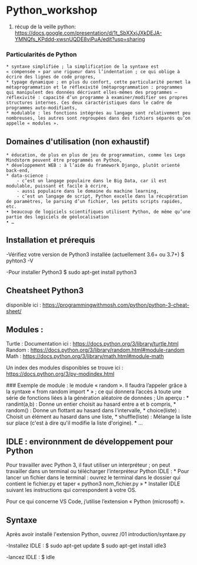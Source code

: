 # Python_workshop

1. récup de la veille python: https://docs.google.com/presentation/d/1t_SbXXxjJXkDEJA-YMNQfs_KPddd-xwsnUQDE8viPuA/edit?usp=sharing

### Particularités de Python
    * syntaxe simplifiée ; la simplification de la syntaxe est « compensée » par une rigueur dans l’indentation ; ce qui oblige à écrire des lignes de code propres,
    * typage dynamique ; en plus du confort, cette particularité permet la métaprogrammation et le réflexivité (métaprogrammation : programmes qui manipulent des données décrivant elles-mêmes des programmes – réflexivité : capacité d’un programme à examiner/modifier ses propres structures internes. Ces deux caractéristiques dans le cadre de programmes auto-modifiants,
    * modulable : les fonctions intégrées au langage sont relativement peu nombreuses, les autres sont regroupées dans des fichiers séparés qu’on appelle « modules ».

## Domaines d'utilisation (non exhaustif)
    * éducation, de plus en plus de jeu de programmation, comme les Lego Mindstorm peuvent être programmés en Python,
    * développement WEB : à l’aide du framework Django, plutôt orienté back-end,
    * data-science : 
        - c’est un langage populaire dans le Big Data, car il est modulable, puissant et facile à écrire,
        - aussi populaire dans le domaine du machine learning,
        - c’est un langage de script, Python excelle dans la récupération de paramètres, le parsing d’un fichier, les petits scripts rapides, etc.
    • beaucoup de logiciels scientifiques utilisent Python, de même qu’une partie des logiciels de géolocalisation
    • …

## Installation et prérequis

-Vérifiez votre version de Python3 installée (actuellement 3.6+ ou 3.7+)
\$ pyhton3 -V

-Pour installer Python3
\$ sudo apt-get install python3

## Cheatsheet Python3

disponible ici : https://programmingwithmosh.com/python/python-3-cheat-sheet/ 

## Modules :

Turtle : Documentation ici : https://docs.python.org/3/library/turtle.html 
Random : https://docs.python.org/3/library/random.html#module-random
Math : https://docs.python.org/3/library/math.html#module-math 

Un index des modules disponibles se trouve ici : https://docs.python.org/3/py-modindex.html 

### Exemple de module : le module « random ».
Il faudra l’appeler grâce à la syntaxe « from random import * » ; ce qui donnera l’accès à toute une série de fonctions liées à la génération aléatoire de données ;
Un aperçu :
    * randint(a,b) : Donne un entier choisit au hasard entre a et b compris,
    * random() : Donne un flottant au hasard dans l'intervalle,
    * choice(liste) : Choisit un élément au hasard dans une liste,
    * shuffle(liste) : Mélange la liste sur place (c'est à dire qu'il modifie la liste d'origine).
    * ...

## IDLE : environnment de développement pour Python

Pour travailler avec Python 3, il faut utiliser un interpréteur ; on peut travailler dans un terminal ou télécharger l’interpréteur Python IDLE :
    * Pour lancer un fichier dans le terminal : ouvrez le terminal dans le dossier qui contient le fichier.py et taper « python3 nom_fichier.py »
    * Installer IDLE suivant les instructions qui correspondent à votre OS.

Pour ce qui concerne VS Code, j’utilise l’extension « Python (microsoft) ».

## Syntaxe

Après avoir installé l'extension Python, ouvrez /01 introduction/syntaxe.py

-Installez IDLE :
$ sudo apt-get update
$ sudo apt-get install idle3

-lancez IDLE :
\$ idle

